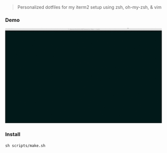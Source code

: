 > Personalized dotfiles for my iterm2 setup using zsh, oh-my-zsh, & vim

### Demo
![demo](img/demo.gif)


### Install
```sh scripts/make.sh```
